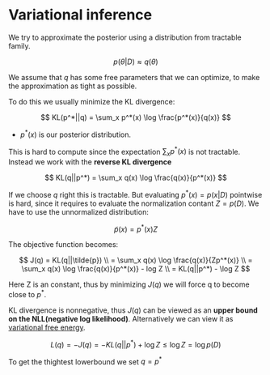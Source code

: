 # Variational inference
We try to approximate the posterior using a distribution from tractable family. 

$$
p(\theta|D) \approx q(\theta)
$$

We assume that $q$ has some free parameters that we can optimize, to make the approximation as tight as possible.

To do this we usually minimize the KL divergence:

$$
KL(p^*||q) = \sum_x p^*(x) \log \frac{p^*(x)}{q(x)}
$$
* $p^*(x)$ is our posterior distribution.

This is hard to compute since the expectation $\sum_x p^*(x)$ is not tractable. Instead we work with the **reverse KL divergence**

$$
KL(q||p^*) = \sum_x q(x) \log \frac{q(x)}{p^*(x)}
$$

If we choose $q$ right this is tractable. But evaluating $p^*(x) = p(x|D)$ pointwise is hard, since it requires to evaluate the normalization contant $Z = p(D)$. We have to use the unnormalized distribution:

$$
\tilde{p}(x) = p^*(x)Z
$$

The objective function becomes:

$$
J(q) = KL(q||\tilde{p}) \\ 
= \sum_x q(x) \log \frac{q(x)}{Zp^*(x)} \\ 
= \sum_x q(x) \log \frac{q(x)}{p^*(x)} - log Z \\
= KL(q||p^*) - \log Z
$$

Here Z is an constant, thus by minimizing $J(q)$ we will force q to become close to $p^*$. 

KL divergence is nonnegative, thus $J(q)$ can be viewed as an **upper bound on the NLL(negative log likelihood)**. Alternatively we can view it as [variational free energy](variational_free_energy.md).

$$
L(q) = -J(q) = -KL(q||p^*) + \log Z \le \log Z = \log p(D)
$$

To get the thightest lowerbound we set $q = p^*$